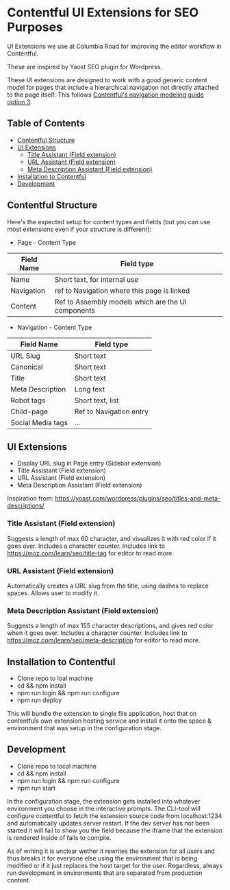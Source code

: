 # Contentful UI Extensions for SEO Purposes <!-- omit in toc -->

UI Extensions we use at Columbia Road for improving the editor workflow in Contentful.

These are inspired by Yaost SEO plugin for Wordpress.

These UI extensions are designed to work with a good generic content model for pages that include a hierarchical navigation not directly attached to the page itself. This follows [Contentful's navigation modeling guide option 3](https://www.contentful.com/r/knowledgebase/modelling-navigation/#navigation-content-type-using-pages-or-topics).

## Table of Contents <!-- omit in toc -->

- [Contentful Structure](#contentful-structure)
- [UI Extensions](#ui-extensions)
  - [Title Assistant (Field extension)](#title-assistant-field-extension)
  - [URL Assistant (Field extension)](#url-assistant-field-extension)
  - [Meta Description Assistant (Field extension)](#meta-description-assistant-field-extension)
- [Installation to Contentful](#installation-to-contentful)
- [Development](#development)

## Contentful Structure

Here's the expected setup for content types and fields (but you can use most extensions even if your structure is different):

* Page - Content Type

| Field Name | Field type                                         |
| ---------- | -------------------------------------------------- |
| Name       | Short text, for internal use                       |
| Navigation | ref to Navigation where this page is linked        |
| Content    | Ref to Assembly models which are the UI components |


* Navigation - Content Type

| Field Name        | Field type              | 
| ----------------- | ----------------------- | 
| URL Slug          | Short text              | 
| Canonical         | Short text              | 
| Title             | Short text              | 
| Meta Description  | Long text               | 
| Robot tags        | Short text, list        | 
| Child-page        | Ref to Navigation entry | 
| Social Media tags | ...                     | 


## UI Extensions

* Display URL slug in Page entry (Sidebar extension)
* Title Assistant (Field extension)
* URL Assistant (Field extension)
* Meta Description Assistant (Field extension)


Inspiration from: https://yoast.com/wordpress/plugins/seo/titles-and-meta-descriptions/

### Title Assistant (Field extension)

Suggests a length of max 60 character, and visualizes it with red color if it goes over. Includes a character counter. Includes link to https://moz.com/learn/seo/title-tag for editor to read more.

### URL Assistant (Field extension)

Automatically creates a URL slug from the title, using dashes to replace spaces. Allows user to modify it.

### Meta Description Assistant (Field extension)

Suggests a length of max 155 character descriptions, and gives red color when it goes over. Includes a character counter. Includes link to https://moz.com/learn/seo/meta-description for editor to read more.


## Installation to Contentful

* Clone repo to loal machine
* cd <extension-name> && npm install
* npm run login && npm run configure
* npm run deploy

This will bundle the extension to single file application, host that on contentfuls own extension hosting service and install it onto the space & environment that was setup in the configuration stage.

## Development

* Clone repo to local machine
* cd <extension-name> && npm install
* npm run login && npm run configure
* npm run start

In the configuration stage, the extension gets installed into whatever environment you choose in the interactive prompts. The CLI-tool will configure contentful to fetch the extension source code from localhost:1234 and automatically updates server restart. If the dev server has not been started it will fail to show you the field because the iframe that the extension is rendered inside of fails to compile.

As of writing it is unclear wether it rewrites the extension for all users and thus breaks it for everyone else using the environment that is being modified or if it just replaces the host target for the user. Regardless, always run development in environments that are separated from production content.
